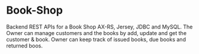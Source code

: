 # Book-Shop
Backend REST APIs for a Book Shop AX-RS, Jersey, JDBC and MySQL. The Owner can manage customers and the books by add, update and get the customer &amp; book. Owner can keep track of issued books, due books and returned boos.
